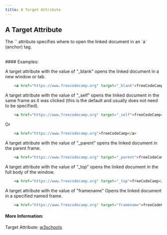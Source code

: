 ```yaml
---
title: A Target Attribute
---
```

## A Target Attribute

<p>The `<a target>` attribute specifies where to open the linked document in an `a` (anchor) tag.</p>
<br>
#### Examples:
<br>


<p>A target attribute with the value of “_blank” opens the linked document in a new window or tab.</p>


```html
	<a href="https://www.freecodecamp.org" target="_blank">freeCodeCamp</a>
```

<p>A target attribute with the value of “_self” opens the linked document in the same frame as it was clicked (this is the default and usually does not need to be specified).</p>

```html
	<a href="https://www.freecodecamp.org" target="_self">freeCodeCamp</a>
```
<p>Or</p>

```html
	<a href="https://www.freecodecamp.org">freeCodeCamp</a>
```

<p>A target attribute with the value of “_parent” opens the linked document in the parent frame.</p>

```html
	<a href="https://www.freecodecamp.org" target="_parent">freeCodeCamp</a>
```

<p>A target attribute with the value of “_top” opens the linked document in the full body of the window.</p>

```html
	<a href="https://www.freecodecamp.org" target="_top">freeCodeCamp</a>
```

<p>A target attribute with the value of "framename" Opens the linked document in a specified named frame.</p>

```html
	<a href="https://www.freecodecamp.org" target="framename">freeCodeCamp</a>
```


#### More Information:

<p>Target Attribute: <a href="https://www.w3schools.com/tags/att_a_target.asp" target="_blank">w3schools</a></p>   
